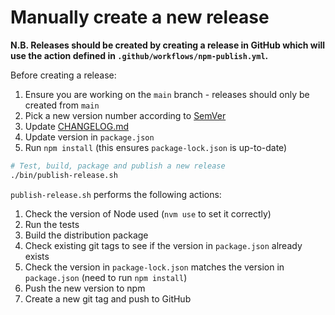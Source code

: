 # Manually create a new release

**N.B. Releases should be created by creating a release in GitHub which will use the action defined in `.github/workflows/npm-publish.yml`.**

Before creating a release:

1. Ensure you are working on the `main` branch - releases should only be created from `main`
1. Pick a new version number according to [SemVer](https://semver.org/)
1. Update [CHANGELOG.md](../CHANGELOG.md)
1. Update version in `package.json`
1. Run `npm install` (this ensures `package-lock.json` is up-to-date)

```sh
# Test, build, package and publish a new release
./bin/publish-release.sh
```

`publish-release.sh` performs the following actions:

1. Check the version of Node used (`nvm use` to set it correctly)
1. Run the tests
1. Build the distribution package
1. Check existing git tags to see if the version in `package.json` already exists
1. Check the version in `package-lock.json` matches the version in `package.json` (need to run `npm install`)
1. Push the new version to npm
1. Create a new git tag and push to GitHub
